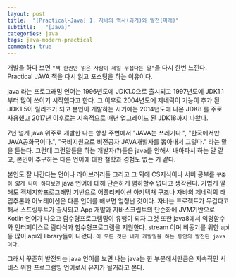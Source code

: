 ```yaml
---
layout: post
title:  "[Practical-Java] 1. 자바의 역사(과거)와 발전(미래)"
subtitle:   "[Java]"
categories: java
tags: java-modern-practical
comments: true
---
```



개발을 하다 보면 `"책 한권만 읽은 사람이 제일 무섭다는 말"`을 다시 한번 느낀다. Practical JAVA 책을 다시 읽고 포스팅을 하는 이유이다.

java 라는 프로그래밍 언어는 1996년도에 JDK1.0으로 출시되고 1997년도에 JDK1.1부터 많이 쓰이기 시작했다고 한다. 그 이후로 2004년도에 제네릭이 기능이 추가 된 JDK1.5이 릴리즈가 되고 본인이 개발하는 시기에는 2014년도에 나온 JDK8 를 주로 사용했고 2017년 이후로는 지속적으로 매년 업그레이드 된 JDK18까지 나왔다.

7년 넘게 java 위주로 개발한 나는 항상 주변에서 "JAVA는 쓰레기다.", "한국에서만 JAVA공화국이다.", "국비지원으로 비전공자 JAVA개발자를 뽑아내서 그렇다." 라는 말을 듣는다. 그런데 그런말들을 하는 개발자(?)들은 java를 안해서 배아파서 하는 말 같고, 본인이 추구하는 다른 언어에 대한 철학과 경험도 없는 거 같다.

본인도 잘 나간다는 언어나 라이브러리들 그리고 그 외에 CS지식이나 서버 공부를 `꾸준히 얇게 나마 하다보면` java 언어에 대해 단순하게 폄하할수 없다고 생각된다. 가볍게 말해도 객체지향프로그래밍 기반으로 어플리케이션 아키텍쳐 구조나 자바의 제네릭의 타입추론과 어노테이션은 다른 언어를 해보면 엄청난 것이다. 자바는 프로젝트가 무겁다고 해서 스프링부트가 출시되고 App 개발과 자바스크립트의 단순화에 JVM기반으로 Kotlin 언어가 나오고 함수형프로그램밍이 유행이 되자 그것 또한 java8에서 익명함수와 인터페이스로 람다식과 함수형프로그램을 지원한다. stream 이며 비동기를 위한 api 등 많이 api와 library들이 나왔다. `이 모든 것은 내가 개발일을 하는 동안의 발전된 java이다.` 

그래서 꾸준히 발전되는 java 언어를 보면 나는 java는 한 부분에서만큼은 지속적인 서비스 위한 프로그램밍 언어로서 유지가 될거라고 본다.

